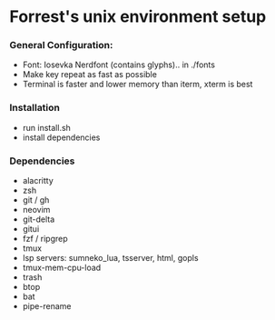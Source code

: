 # Forrest's unix environment setup

### General Configuration:

  - Font: Iosevka Nerdfont (contains glyphs).. in ./fonts
  - Make key repeat as fast as possible
  - Terminal is faster and lower memory than iterm, xterm is best

### Installation

  - run install.sh
  - install dependencies

### Dependencies

  - alacritty
  - zsh
  - git / gh
  - neovim
  - git-delta
  - gitui
  - fzf / ripgrep
  - tmux
  - lsp servers: sumneko_lua, tsserver, html, gopls
  - tmux-mem-cpu-load
  - trash
  - btop
  - bat
  - pipe-rename
